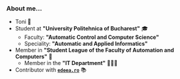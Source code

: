 ### About me...

- Toni 💚
- Student at **"University Politehnica of Bucharest"** 🎓
  - Faculty: **"Automatic Control and Computer Science"**
  - Speciality: **"Automatic and Applied Informatics"**
- Member in **"Student League of the Faculty of Automation and Computers"** 🏫
  - Member in the **"IT Department"** 👨🏻‍💻
- Contributor with **[`edeea.ro`](https://edeea.ro/produs/pachet-agenda-informatica-set-memoratoare-caiet-informatica/)** 📚
